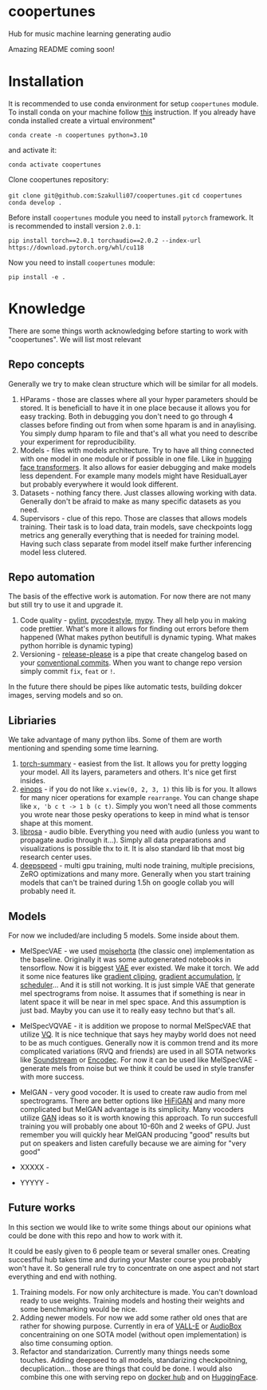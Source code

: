 # coopertunes
Hub for music machine learning  generating audio

Amazing README coming soon!

# Installation

It is recommended to use conda environment for setup `coopertunes` module. To install conda on your machine follow [this](https://conda.io/projects/conda/en/stable/user-guide/install/linux.html) instruction. If you already have conda installed create a virtual environment"

`conda create -n coopertunes python=3.10`

and activate it:

`conda activate coopertunes`

Clone coopertunes repository:

`git clone git@github.com:Szakulli07/coopertunes.git`
`cd coopertunes`
`conda develop .`

Before install `coopertunes` module you need to install `pytorch` framework. It is recommended to install version `2.0.1`:

`pip install torch==2.0.1 torchaudio==2.0.2 --index-url https://download.pytorch.org/whl/cu118`

Now you need to install `coopertunes` module:

`pip install -e .`

# Knowledge

There are some things worth acknowledging before starting to work with "coopertunes". We will list most relevant

## Repo concepts

Generally we try to make clean structure which will be similar for all models.

1. HParams - those are classes where all your hyper parameters should be stored. It is beneficiall to have it in one place because it allows you for easy tracking. Both in debugging you don't need to go through 4 classes before finding out from when some hparam is and in anaylising. You simply dump hparam to file and that's all what you need to describe your experiment for reproducibility.
2. Models - files with models architecture. Try to have all thing connected with one model in one module or if possible in one file. Like in [hugging face transformers](https://huggingface.co/docs/transformers/index). It also allows for easier debugging and make models less dependent. For example many models might have ResidualLayer but probably everywhere it would look different.
3. Datasets - nothing fancy there. Just classes allowing working with data. Generally don't be afraid to make as many specific datasets as you need.
4. Supervisors - clue of this repo. Those are classes that allows models training. Their task is to load data, train models, save checkpoints logg metrics ang generally everything that is needed for training model. Having such class separate from model itself make further inferencing model less clutered.

## Repo automation

The basis of the effective work is automation. For now there are not many but still try to use it and upgrade it.

1. Code quality - [pylint](https://pypi.org/project/pylint/), [pycodestyle](https://pypi.org/project/pycodestyle/), [mypy](https://pypi.org/project/mypy/). They all help you in making code prettier. What's more it allows for finding out errors before them happened (What makes python beutifull is dynamic typing. What makes python horrible is dynamic typing)
2. Versioning - [release-please](https://github.com/google-github-actions/release-please-action) is a pipe that create changelog based on your [conventional commits](https://www.conventionalcommits.org/en/v1.0.0/). When you want to change repo version simply commit `fix`, `feat` or `!`. 

In the future there should be pipes like automatic tests, building dokcer images, serving models and so on.

## Libriaries

We take advantage of many python libs. Some of them are worth mentioning and spending some time learning.

1. [torch-summary](https://pypi.org/project/torch-summary/) - easiest from the list. It allows you for pretty logging your model. All its layers, parameters and others. It's nice get first insides.
2. [einops](https://einops.rocks/) - if you do not like `x.view(0, 2, 3, 1)` this lib is for you. It allows for many nicer operations for example `rearrange`. You can change shape like `x, 'b c t -> 1 b (c t)`. Simply you won't need all those comments you wrote near those pesky operations to keep in mind what is tensor shape at this moment.
3. [librosa](https://librosa.org/doc/main/index.html) - audio bible. Everything you need with audio (unless you want to propagate audio through it...). Simply all data preparations and visualizations is possible thx to it. It is also standard lib that most big research center uses.
4. [deepspeed](https://github.com/microsoft/DeepSpeed) - multi gpu training, multi node training, multiple precisions, ZeRO optimizations and many more. Generally when you start training models that can't be trained during 1.5h on google collab you will probably need it.

## Models

For now we included/are including 5 models. Some inside about them.

* MelSpecVAE - we used [moisehorta](https://github.com/moiseshorta/MelSpecVAE) (the classic one) implementation as the baseline. Originally it was some autogenerated notebooks in tensorflow. Now it is biggest [VAE](https://medium.com/@rekalantar/variational-auto-encoder-vae-pytorch-tutorial-dce2d2fe0f5f) ever existed. We make it torch. We add it some nice features like [gradient cliping](https://medium.com/@nerdjock/deep-learning-course-lesson-10-6-gradient-clipping-694dbb1cca4c), [gradient accumulation](https://lightning.ai/blog/gradient-accumulation/), [lr scheduler](https://www.google.com/search?q=learning+rate+scheduler&oq=learning+rate+s&gs_lcrp=EgZjaHJvbWUqBwgAEAAYgAQyBwgAEAAYgAQyBwgBEAAYgAQyBggCEEUYOTIICAMQABgWGB4yCAgEEAAYFhgeMggIBRAAGBYYHjIICAYQABgWGB4yCAgHEAAYFhgeMggICBAAGBYYHjIICAkQABgWGB7SAQg1MzUyajBqNKgCALACAA&sourceid=chrome&ie=UTF-8)... And it is still not working. It is just simple VAE that generate mel spectrograms from noise. It assumes that if something is near in latent space it will be near in mel spec space. And this assumption is just bad. Mayby you can use it to really easy techno but that's all.

* MelSpecVQVAE - it is addition we propose to normal MelSpecVAE that utilize [VQ](https://en.wikipedia.org/wiki/Vector_quantization). It is nice technique that says hey mayby world does not need to be as much contigues. Generally now it is common trend and its more complicated variations (RVQ and friends) are used in all SOTA networks like [Soundstream](https://blog.research.google/2021/08/soundstream-end-to-end-neural-audio.html) or [Encodec](https://github.com/facebookresearch/encodec). For now it can be used like MelSpecVAE - generate mels from noise but we think it could be used in style transfer with more success.
* MelGAN - very good vocoder. It is used to create raw audio from mel spectrograms. There are better options like [HiFiGAN](https://github.com/jik876/hifi-gan) and many more complicated but MelGAN advantage is its simplicity. Many vocoders utilize [GAN](https://machinelearningmastery.com/what-are-generative-adversarial-networks-gans/) ideas so it is worth knowing this approach. To run succesfull training you will probably one about 10-60h and 2 weeks of GPU. Just remember you will quickly hear MelGAN producing "good" results but put on speakers and listen carefully because we are aiming for "very good"
* XXXXX - 
* YYYYY -

## Future works

In this section we would like to write some things about our opinions what could be done with this repo and how to work with it.

It could be easly given to 6 people team or several smaller ones. Creating succesfful hub takes time and during your Master course you probably won't have it. So generall rule try to concentrate on one aspect and not start everything and end with nothing.

1. Training models. For now only architecture is made. You can't download ready to use weights. Training models and hosting their weights and some benchmarking would be nice.
2. Adding newer models. For now we add some rather old ones that are rather for showing purpose. Currently in era of [VALL-E](https://www.microsoft.com/en-us/research/project/vall-e-x/) or [AudioBox](https://audiobox.metademolab.com/) concentraining on one SOTA model (without open implementation) is also time consuming option.
3. Refactor and standarization. Currently many things needs some touches. Adding deepseed to all models, standarizing checkpoitning, decuplication... those are things that could be done. I would also combine this one with serving repo on [docker hub](https://hub.docker.com/) and on [HuggingFace](https://huggingface.co/spaces/HumanAIGC/OutfitAnyone/discussions).